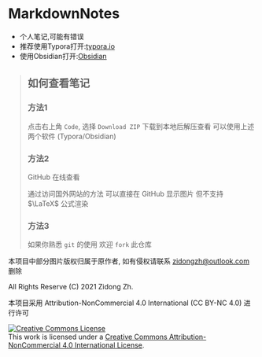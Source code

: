 # MarkdownNotes
+ 个人笔记,可能有错误
+ 推荐使用Typora打开:[typora.io](https://typora.io)
+ 使用Obsidian打开:[Obsidian](https://obsidian.md/)



>   ## 如何查看笔记
>
>   ### 方法1
>
>   点击右上角 `Code`, 选择 `Download ZIP` 下载到本地后解压查看
>   可以使用上述两个软件 (Typora/Obsidian)
>
>   ### 方法2
>
>   GitHub 在线查看
>
>   通过访问国外网站的方法 可以直接在 GitHub 显示图片
>   但不支持 $\LaTeX$ 公式渲染
>
>   ### 方法3
>
>   如果你熟悉 `git` 的使用
>   欢迎 `fork` 此仓库




本项目中部分图片版权归属于原作者, 如有侵权请联系 zidongzh@outlook.com 删除



All Rights Reserve (C) 2021 Zidong Zh.

本项目采用 Attribution-NonCommercial 4.0 International (CC BY-NC 4.0) 进行许可

<a rel="license" href="http://creativecommons.org/licenses/by-nc/4.0/"><img alt="Creative Commons License" style="border-width:0" src="https://i.creativecommons.org/l/by-nc/4.0/88x31.png" /></a><br />This work is licensed under a <a rel="license" href="http://creativecommons.org/licenses/by-nc/4.0/">Creative Commons Attribution-NonCommercial 4.0 International License</a>.

